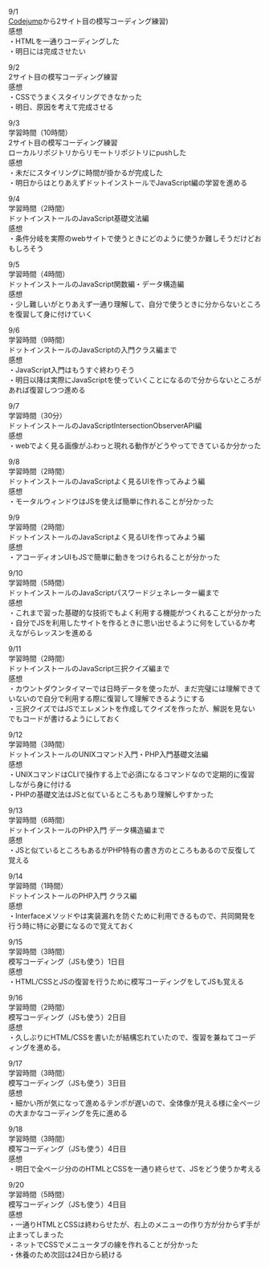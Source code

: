 9/1  
[Codejump](https://code-jump.com/portfolio1-menu/)から2サイト目の模写コーディング練習)  
感想  
・HTMLを一通りコーディングした  
・明日には完成させたい  

9/2  
2サイト目の模写コーディング練習  
感想  
・CSSでうまくスタイリングできなかった  
・明日、原因を考えて完成させる  

9/3  
学習時間（10時間）  
2サイト目の模写コーディング練習  
ローカルリポジトリからリモートリポジトリにpushした  
感想  
・未だにスタイリングに時間が掛かるが完成した  
・明日からはとりあえずドットインストールでJavaScript編の学習を進める  

9/4  
学習時間（2時間）  
ドットインストールのJavaScript基礎文法編  
感想  
・条件分岐を実際のwebサイトで使うときにどのように使うか難しそうだけどおもしろそう  

9/5  
学習時間（4時間）  
ドットインストールのJavaScript関数編・データ構造編  
感想  
・少し難しいがとりあえず一通り理解して、自分で使うときに分からないところを復習して身に付けていく  

9/6  
学習時間（9時間）  
ドットインストールのJavaScriptの入門クラス編まで  
感想  
・JavaScript入門はもうすぐ終わりそう  
・明日以降は実際にJavaScriptを使っていくことになるので分からないところがあれば復習しつつ進める  

9/7  
学習時間（30分）  
ドットインストールのJavaScriptIntersectionObserverAPI編  
感想  
・webでよく見る画像がふわっと現れる動作がどうやってできているか分かった  

9/8  
学習時間（2時間）  
ドットインストールのJavaScriptよく見るUIを作ってみよう編  
感想  
・モータルウィンドウはJSを使えば簡単に作れることが分かった  

9/9  
学習時間（2時間）  
ドットインストールのJavaScriptよく見るUIを作ってみよう編  
感想  
・アコーディオンUIもJSで簡単に動きをつけられることが分かった  

9/10  
学習時間（5時間）  
ドットインストールのJavaScriptパスワードジェネレーター編まで  
感想  
・これまで習った基礎的な技術でもよく利用する機能がつくれることが分かった  
・自分でJSを利用したサイトを作るときに思い出せるように何をしているか考えながらレッスンを進める  

9/11  
学習時間（2時間）  
ドットインストールのJavaScript三択クイズ編まで  
感想  
・カウントダウンタイマーでは日時データを使ったが、まだ完璧には理解できていないので自分で利用する際に復習して理解できるようにする  
・三択クイズではJSでエレメントを作成してクイズを作ったが、解説を見ないでもコードが書けるようにしておく  

9/12  
学習時間（3時間）  
ドットインストールのUNIXコマンド入門・PHP入門基礎文法編  
感想  
・UNIXコマンドはCLIで操作する上で必須になるコマンドなので定期的に復習しながら身に付ける  
・PHPの基礎文法はJSと似ているところもあり理解しやすかった  

9/13  
学習時間（6時間）  
ドットインストールのPHP入門 データ構造編まで  
感想  
・JSと似ているところもあるがPHP特有の書き方のところもあるので反復して覚える

9/14  
学習時間（1時間）  
ドットインストールのPHP入門 クラス編  
感想  
・Interfaceメソッドやは実装漏れを防ぐために利用できるもので、共同開発を行う時に特に必要になるので覚えておく  

9/15  
学習時間（3時間）  
模写コーディング（JSも使う）1日目  
感想  
・HTML/CSSとJSの復習を行うために模写コーディングをしてJSも覚える  

9/16  
学習時間（2時間）  
模写コーディング（JSも使う）2日目  
感想  
・久しぶりにHTML/CSSを書いたが結構忘れていたので、復習を兼ねてコーディングを進める。  

9/17  
学習時間（3時間）  
模写コーディング（JSも使う）3日目  
感想  
・細かい所が気になって進めるテンポが遅いので、全体像が見える様に全ページの大まかなコーディングを先に進める  

9/18  
学習時間（3時間）  
模写コーディング（JSも使う）4日目  
感想  
・明日で全ページ分ののHTMLとCSSを一通り終らせて、JSをどう使うか考える  

9/20  
学習時間（5時間）  
模写コーディング（JSも使う）4日目  
感想  
・一通りHTMLとCSSは終わらせたが、右上のメニューの作り方が分からず手が止まってしまった  
・ネットでCSSでメニュータブの線を作れることが分かった  
・休養のため次回は24日から続ける  

